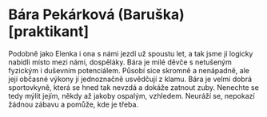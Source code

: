 
# Bára Pekárková (Baruška) [praktikant]

Podobně jako Elenka i ona s námi jezdí už spoustu let, a tak jsme jí logicky nabídli místo mezi námi, dospěláky. Bára je milé děvče s netušeným fyzickým i duševním potenciálem. Působí sice skromně a nenápadně, ale její občasné výkony jí jednoznačně usvědčují z klamu. Bára je velmi dobrá sportovkyně, která se hned tak nevzdá a dokáže zatnout zuby. Nenechte se tedy mýlit jejím, někdy až jakoby ospalým, vzhledem. Neuráží se, nepokazí žádnou zábavu a pomůže, kde je třeba.
